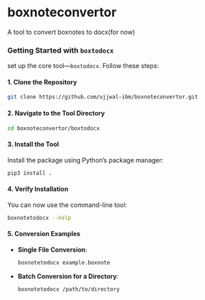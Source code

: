 # boxnoteconvertor
A tool to convert boxnotes to docx(for now)


### **Getting Started with `boxtodocx`**

set up the core tool—`boxtodocx`. Follow these steps:

#### **1. Clone the Repository**
```bash
git clone https://github.com/ujjwal-ibm/boxnoteconvertor.git
```

#### **2. Navigate to the Tool Directory**
```bash
cd boxnoteconvertor/boxtodocx
```

#### **3. Install the Tool**
Install the package using Python’s package manager:
```bash
pip3 install .
```

#### **4. Verify Installation**
You can now use the command-line tool:
```bash
boxnotetodocx --help
```

#### **5. Conversion Examples**
- **Single File Conversion**:
  ```bash
  boxnotetodocx example.boxnote
  ```
- **Batch Conversion for a Directory**:
  ```bash
  boxnotetodocx /path/to/directory
  ```